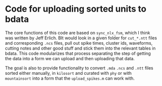 # Code for uploading sorted units to bdata
The core functions of this code are based on `sync_nlx_fsm`, which I think was written by Jeff Erlich. BIt would look in a given folder for `cut_*.ntt` files and corresponding `.ncs` files, pull out spike times, cluster ids, waveforms, cutting notes and other good stuff and stick them into the relevant tables in bdata. This code modularizes that process separating the step of getting the data into a form we can upload and then uploading that data. 

The goal is also to provide functionality to convert `.mda` `.ncs` and `.ntt` files sorted either manually, in `kilosort` and curated with `phy`
or with `mountainsort` into a form that the `upload_spikes.m` can work with.